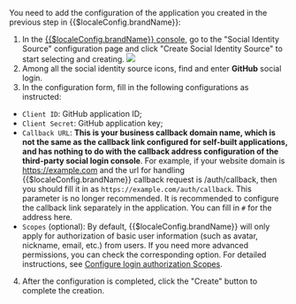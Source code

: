 <IntegrationDetailCard :title="`Fill in the application configuration in ${$localeConfig.brandName}`">

You need to add the configuration of the application you created in the previous step in {{$localeConfig.brandName}}:

1. In the [{{$localeConfig.brandName}} console](https://console.genauth.ai), go to the "Social Identity Source" configuration page and click "Create Social Identity Source" to start selecting and creating.
   ![](~@imagesZhCn/connections/Add-Social-Connections.png)
2. Among all the social identity source icons, find and enter **GitHub** social login.
3. In the configuration form, fill in the following configurations as instructed:

- `Client ID`: GitHub application ID;
- `Client Secret`: GitHub application key;
- `Callback URL`: **This is your business callback domain name, which is not the same as the callback link configured for self-built applications, and has nothing to do with the callback address configuration of the third-party social login console**. For example, if your website domain is https://example.com and the url for handling {{$localeConfig.brandName}} callback request is /auth/callback, then you should fill it in as `https://example.com/auth/callback`. This parameter is no longer recommended. It is recommended to configure the callback link separately in the application. You can fill in `#` for the address here.
- `Scopes` (optional): By default, {{$localeConfig.brandName}} will only apply for authorization of basic user information (such as avatar, nickname, email, etc.) from users. If you need more advanced permissions, you can check the corresponding option. For detailed instructions, see [Configure login authorization Scopes](social-login-scopes.md).

4. After the configuration is completed, click the "Create" button to complete the creation.

</IntegrationDetailCard>
